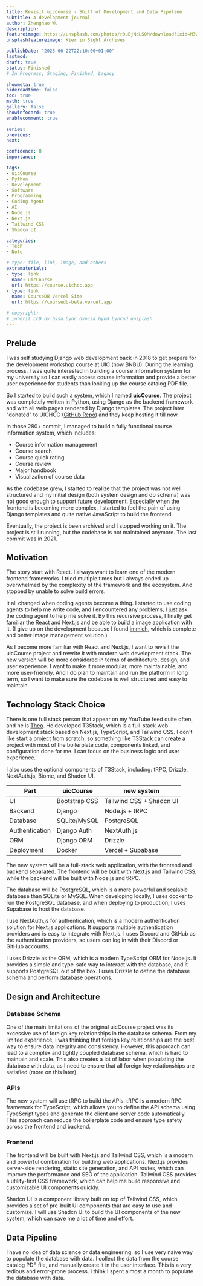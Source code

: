 ```yaml
---
title: Revisit uicCourse - Shift of Development and Data Pipeline
subtitle: A development journal
author: Zhenghao Wu
description: 
featureimage: https://unsplash.com/photos/rDuBjNdLS0M/download?ixid=M3wxMjA3fDB8MXxhbGx8fHx8fHx8fHwxNzUwNjI3NTg4fA&force=true&w=2400
unsplashfeatureimage: Kier in Sight Archives

publishDate: "2025-06-22T22:10:00+01:00"
lastmod: 
draft: true
status: Finished
# In Progress, Staging, Finished, Lagacy

showmeta: true
hidereadtime: false
toc: true
math: true
gallery: false
showinfocard: true
enablecomment: true

series:
previous:
next:

confidence: 8
importance: 

tags:
- uicCourse
- Python
- Development
- Software
- Programming
- Coding Agent
- AI
- Node.js
- Next.js
- Tailwind CSS
- Shadcn UI

categories:
- Tech
- Note

# type: file, link, image, and others
extramaterials:
- type: link
  name: uicCourse
  url: https://course.uichcc.app
- type: link
  name: CourseDB Vercel Site
  url: https://coursedb-beta.vercel.app

# copyright: 
# inherit cc0 by bysa bync byncsa bynd byncnd unsplash
---
```


## Prelude

I was self studying Django web development back in 2018 to get prepare for the development workshop course at UIC (now BNBU). During the learning process, I was quite interested in building a course information system for my university so I can easily access course information and provide a better user experience for students than looking up the course catalog PDF file.

So I started to build such a system, which I named **uicCourse**. The project was completely written in Python, using Django as the backend framework and with all web pages rendered by Django templates. The project later "donated" to UICHCC ([GitHub Repo](https://github.com/UICHCC/uicCourse)) and they keep hosting it till now.

In those 280+ commit, I managed to build a fully functional course information system, which includes:

- Course information management
- Course search
- Course quick rating
- Course review
- Major handbook
- Visualization of course data

As the codebase grew, I started to realize that the project was not well structured and my initial design (both system design and db schema) was not good enough to support future development. Especially when the frontend is becoming more complex, I started to feel the pain of using Django templates and quite native JavaScript to build the frontend.

Eventually, the project is been archived and I stopped working on it. The project is still running, but the codebase is not maintained anymore. The last commit was in 2021.

## Motivation

The story start with React. I always want to learn one of the modern frontend frameworks. I tried multiple times but I always ended up overwhelmed by the complexity of the framework and the ecosystem. And stopped by unable to solve build errors.

It all changed when coding agents become a thing. I started to use coding agents to help me write code, and I encountered any problems, I just ask the coding agent to help me solve it. By this recursive process, I finally get familiar the React and Next.js and be able to build a image application with it. (I give up on the development because I found [immich](https://immich.app), which is complete and better image management solution.)

As I become more familiar with React and Next.js, I want to revisit the uicCourse project and rewrite it with modern web development stack. The new version will be more considered in terms of architecture, design, and user experience. I want to make it more modular, more maintainable, and more user-friendly. And I do plan to maintain and run the platform in long term, so I want to make sure the codebase is well structured and easy to maintain.

## Technology Stack Choice

There is one full stack person that appear on my YouTube feed quite often, and he is [Theo](https://www.youtube.com/channel/UCbRP3c757lWg9M-U7TyEkXA). He developed T3Stack, which is a full-stack web development stack based on Next.js, TypeScript, and Tailwind CSS. I don't like start a project from scratch, so something like T3Stack can create a project with most of the boilerplate code, components linked, and configuration done for me. I can focus on the business logic and user experience.

I also uses the optional components of T3Stack, including: tRPC, Drizzle, NextAuth.js, Biome, and Shadcn UI.

| Part | uicCourse | new system |
| ---- | --------- | ---------- |
| UI | Bootstrap CSS | Tailwind CSS + Shadcn UI |
| Backend | Django | Node.js + tRPC |
| Database | SQLite/MySQL | PostgreSQL |
| Authentication | Django Auth | NextAuth.js |
| ORM | Django ORM | Drizzle |
| Deployment | Docker | Vercel + Supabase |

The new system will be a full-stack web application, with the frontend and backend separated. The frontend will be built with Next.js and Tailwind CSS, while the backend will be built with Node.js and tRPC.

The database will be PostgreSQL, which is a more powerful and scalable database than SQLite or MySQL. When developing locally, I uses docker to run the PostgreSQL database, and when deploying to production, I uses Supabase to host the database.

I use NextAuth.js for authentication, which is a modern authentication solution for Next.js applications. It supports multiple authentication providers and is easy to integrate with Next.js. I uses Discord and GitHub as the authentication providers, so users can log in with their Discord or GitHub accounts.

I uses Drizzle as the ORM, which is a modern TypeScript ORM for Node.js. It provides a simple and type-safe way to interact with the database, and it supports PostgreSQL out of the box. I uses Drizzle to define the database schema and perform database operations.

## Design and Architecture

### Database Schema

One of the main limitations of the original uicCourse project was its excessive use of foreign key relationships in the database schema. From my limited experience, I was thinking that foreign key relationships are the best way to ensure data integrity and consistency. However, this approach can lead to a complex and tightly coupled database schema, which is hard to maintain and scale. This also creates a lot of labor when populating the database with data, as I need to ensure that all foreign key relationships are satisfied (more on this later).

### APIs

The new system will use tRPC to build the APIs. tRPC is a modern RPC framework for TypeScript, which allows you to define the API schema using TypeScript types and generate the client and server code automatically. This approach can reduce the boilerplate code and ensure type safety across the frontend and backend.

### Frontend

The frontend will be built with Next.js and Tailwind CSS, which is a modern and powerful combination for building web applications. Next.js provides server-side rendering, static site generation, and API routes, which can improve the performance and SEO of the application. Tailwind CSS provides a utility-first CSS framework, which can help me build responsive and customizable UI components quickly.

Shadcn UI is a component library built on top of Tailwind CSS, which provides a set of pre-built UI components that are easy to use and customize. I will use Shadcn UI to build the UI components of the new system, which can save me a lot of time and effort.

## Data Pipeline

I have no idea of data science or data engineering, so I use very naive way to populate the database with data. I collect the data from the course catalog PDF file, and manually create it in the user interface. This is a very tedious and error-prone process. I think I spent almost a month to populate the database with data.

